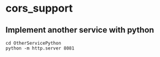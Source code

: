# cors_support


## Implement another service with python
```shell
cd OtherServicePython
python -m http.server 8081
```
